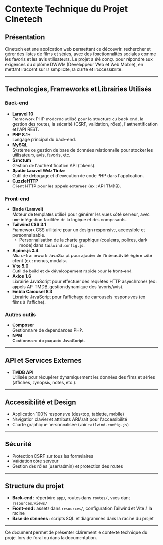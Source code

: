 # Contexte Technique du Projet Cinetech

## Présentation

Cinetech est une application web permettant de découvrir, rechercher et gérer des listes de films et séries, avec des fonctionnalités sociales comme les favoris et les avis utilisateurs. Le projet a été conçu pour répondre aux exigences du diplôme DWWM (Développeur Web et Web Mobile), en mettant l'accent sur la simplicité, la clarté et l'accessibilité.

---

## Technologies, Frameworks et Librairies Utilisés

### Back-end

- **Laravel 10**  
  Framework PHP moderne utilisé pour la structure du back-end, la gestion des routes, la sécurité (CSRF, validation, rôles), l'authentification et l'API REST.
- **PHP 8.1+**  
  Langage principal du back-end.
- **MySQL**  
  Système de gestion de base de données relationnelle pour stocker les utilisateurs, avis, favoris, etc.
- **Sanctum**  
  Gestion de l'authentification API (tokens).
- **Spatie Laravel Web Tinker**  
  Outil de débogage et d'exécution de code PHP dans l'application.
- **GuzzleHTTP**  
  Client HTTP pour les appels externes (ex : API TMDB).

### Front-end

- **Blade (Laravel)**  
  Moteur de templates utilisé pour générer les vues côté serveur, avec une intégration facilitée de la logique et des composants.
- **Tailwind CSS 3.1**  
  Framework CSS utilitaire pour un design responsive, accessible et personnalisable.  
  - Personnalisation de la charte graphique (couleurs, polices, dark mode) dans `tailwind.config.js`.
- **Alpine.js 3.4**  
  Micro-framework JavaScript pour ajouter de l'interactivité légère côté client (ex : menus, modals).
- **Vite 5.0**  
  Outil de build et de développement rapide pour le front-end.
- **Axios 1.6**  
  Librairie JavaScript pour effectuer des requêtes HTTP asynchrones (ex : appels API TMDB, gestion dynamique des favoris/avis).
- **Embla Carousel 8.3**  
  Librairie JavaScript pour l'affichage de carrousels responsives (ex : films à l'affiche).

### Autres outils

- **Composer**  
  Gestionnaire de dépendances PHP.
- **NPM**  
  Gestionnaire de paquets JavaScript.

---

## API et Services Externes

- **TMDB API**  
  Utilisée pour récupérer dynamiquement les données des films et séries (affiches, synopsis, notes, etc.).

---

## Accessibilité et Design

- Application 100% responsive (desktop, tablette, mobile)
- Navigation clavier et attributs ARIA/alt pour l'accessibilité
- Charte graphique personnalisée (voir `tailwind.config.js`)

---

## Sécurité

- Protection CSRF sur tous les formulaires
- Validation côté serveur
- Gestion des rôles (user/admin) et protection des routes

---

## Structure du projet

- **Back-end** : répertoire `app/`, routes dans `routes/`, vues dans `resources/views/`
- **Front-end** : assets dans `resources/`, configuration Tailwind et Vite à la racine
- **Base de données** : scripts SQL et diagrammes dans la racine du projet

---

Ce document permet de présenter clairement le contexte technique du projet lors de l'oral ou dans la documentation. 